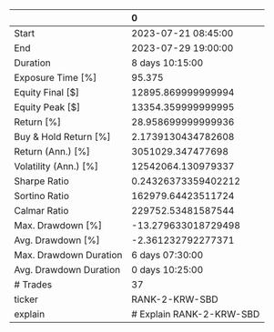 |                        | 0                        |
|:-----------------------|:-------------------------|
| Start                  | 2023-07-21 08:45:00      |
| End                    | 2023-07-29 19:00:00      |
| Duration               | 8 days 10:15:00          |
| Exposure Time [%]      | 95.375                   |
| Equity Final [$]       | 12895.869999999994       |
| Equity Peak [$]        | 13354.359999999995       |
| Return [%]             | 28.958699999999936       |
| Buy & Hold Return [%]  | 2.1739130434782608       |
| Return (Ann.) [%]      | 3051029.347477698        |
| Volatility (Ann.) [%]  | 12542064.130979337       |
| Sharpe Ratio           | 0.24326373359402212      |
| Sortino Ratio          | 162979.64423511724       |
| Calmar Ratio           | 229752.53481587544       |
| Max. Drawdown [%]      | -13.279633018729498      |
| Avg. Drawdown [%]      | -2.361232792277371       |
| Max. Drawdown Duration | 6 days 07:30:00          |
| Avg. Drawdown Duration | 0 days 10:25:00          |
| # Trades               | 37                       |
| ticker                 | RANK-2-KRW-SBD           |
| explain                | # Explain RANK-2-KRW-SBD |